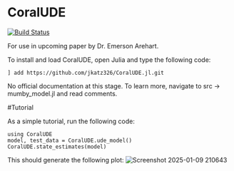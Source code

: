 # CoralUDE

[![Build Status](https://github.com/jkatz326/CoralUDE.jl/actions/workflows/CI.yml/badge.svg?branch=master)](https://github.com/jkatz326/CoralUDE.jl/actions/workflows/CI.yml?query=branch%3Amaster)

For use in upcoming paper by Dr. Emerson Arehart. 

To install and load CoralUDE, open Julia and type the following code:
```
] add https://github.com/jkatz326/CoralUDE.jl.git
```

No official documentation at this stage. To learn more, navigate to src -> mumby_model.jl and read comments.

#Tutorial 

As a simple tutorial, run the following code:
```
using CoralUDE
model, test_data = CoralUDE.ude_model()
CoralUDE.state_estimates(model)
```
This should generate the following plot:
![Screenshot 2025-01-09 210643](https://github.com/user-attachments/assets/3690edf0-1155-451d-a228-f5b0630e950f)
